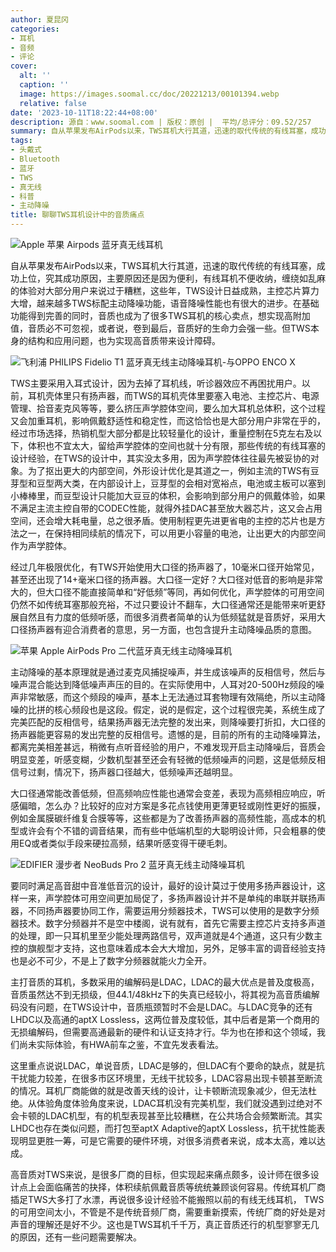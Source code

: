 ```yaml
---
author: 夏昆冈
categories:
- 耳机
- 音频
- 评论
cover:
  alt: ''
  caption: ''
  image: https://images.soomal.cc/doc/20221213/00101394.webp
  relative: false
date: '2023-10-11T18:22:44+08:00'
description: 源自：www.soomal.com | 版权：原创 |  平均/总评分：09.52/257
summary: 自从苹果发布AirPods以来，TWS耳机大行其道，迅速的取代传统的有线耳塞，成功上位，究其成功原因，主要原因还是因为便利……这些年，TWS设计日益成熟，但TWS本身的结构和应用问题，也为实现高音质带来设计障碍
tags:
- 头戴式
- Bluetooth
- 蓝牙
- TWS
- 真无线
- 科普
- 主动降噪
title: 聊聊TWS耳机设计中的音质痛点
---
```


![Apple 苹果 Airpods 蓝牙真无线耳机](https://images.soomal.cc/doc/20231011/00105166.webp)



自从苹果发布AirPods以来，TWS耳机大行其道，迅速的取代传统的有线耳塞，成功上位，究其成功原因，主要原因还是因为便利，有线耳机不便收纳，缠绕如乱麻的体验对大部分用户来说过于糟糕，这些年，TWS设计日益成熟，主控芯片算力大增，越来越多TWS标配主动降噪功能，语音降噪性能也有很大的进步。在基础功能得到完善的同时，音质也成为了很多TWS耳机的核心卖点，想实现高附加值，音质必不可忽视，或者说，卷到最后，音质好的生命力会强一些。但TWS本身的结构和应用问题，也为实现高音质带来设计障碍。

![飞利浦 PHILIPS Fidelio T1  蓝牙真无线主动降噪耳机-与OPPO ENCO X](https://images.soomal.cc/doc/20230327/00102800_01.webp)




TWS主要采用入耳式设计，因为去掉了耳机线，听诊器效应不再困扰用户。以前，耳机壳体里只有扬声器，而TWS的耳机壳体里要塞入电池、主控芯片、电源管理、拾音麦克风等等，要么挤压声学腔体空间，要么加大耳机总体积，这个过程又会加重耳机，影响佩戴舒适性和稳定性，而这恰恰也是大部分用户非常在乎的，经过市场选择，热销机型大部分都是比较轻量化的设计，重量控制在5克左右及以下，体积也不宜太大，留给声学腔体的空间也就十分有限，那些传统的有线耳塞的设计经验，在TWS的设计中，其实没太多用，因为声学腔体往往最先被妥协的对象。为了抠出更大的内部空间，外形设计优化是其道之一，例如主流的TWS有豆芽型和豆型两大类，在内部设计上，豆芽型的会相对宽裕点，电池或主板可以塞到小棒棒里，而豆型设计只能加大豆豆的体积，会影响到部分用户的佩戴体验，如果不满足主流主控自带的CODEC性能，就得外挂DAC甚至放大器芯片，这又会占用空间，还会增大耗电量，总之很矛盾。使用制程更先进更省电的主控的芯片也是方法之一，在保持相同续航的情况下，可以用更小容量的电池，让出更大的内部空间作为声学腔体。

经过几年极限优化，有TWS开始使用大口径的扬声器了，10毫米口径开始常见，甚至还出现了14+毫米口径的扬声器。大口径一定好？大口径对低音的影响是非常大的，但大口径不能直接简单和“好低频”等同，再如何优化，声学腔体的可用空间仍然不如传统耳塞那般充裕，不过只要设计不翻车，大口径通常还是能带来听更舒展自然且有力度的低频听感，而很多消费者简单的认为低频猛就是音质好，采用大口径扬声器有迎合消费者的意思，另一方面，也包含提升主动降噪品质的意图。

![苹果 Apple AirPods Pro 二代蓝牙真无线主动降噪耳机](https://images.soomal.cc/doc/20221008/00100593_01.webp)




主动降噪的基本原理就是通过麦克风捕捉噪声，并生成该噪声的反相信号，然后与噪声混合能达到降低噪声声压的目的。在实际使用中，人耳对20-500Hz频段的噪声非常敏感，而这个频段的噪声，基本上无法通过耳套物理有效隔绝，所以主动降噪的比拼的核心频段也是这段。假定，说的是假定，这个过程很完美，系统生成了完美匹配的反相信号，结果扬声器无法完整的发出来，则降噪要打折扣，大口径的扬声器能更容易的发出完整的反相信号。遗憾的是，目前的所有的主动降噪算法，都离完美相差甚远，稍微有点听音经验的用户，不难发现开启主动降噪后，音质会明显变差，听感变糊，少数机型甚至还会有轻微的低频噪声的问题，这是低频反相信号过剩，情况下，扬声器口径越大，低频噪声还越明显。

大口径通常能改善低频，但高频响应性能也通常会变差，表现为高频相应响应，听感偏暗，怎么办？比较好的应对方案是多花点钱使用更薄更轻或刚性更好的振膜，例如金属膜碳纤维复合膜等等，这些都是为了改善扬声器的高频性能，高成本的机型或许会有个不错的调音结果，而有些中低端机型的大聪明设计师，只会粗暴的使用EQ或者类似手段来硬拉高频，结果听感变得干硬毛刺。

![EDIFIER 漫步者 NeoBuds Pro 2 蓝牙真无线主动降噪耳机](https://images.soomal.cc/doc/20230606/00103875_01.webp)




要同时满足高音甜中音准低音沉的设计，最好的设计莫过于使用多扬声器设计，这样一来，声学腔体可用空间更加局促了，多扬声器设计并不是单纯的串联并联扬声器，不同扬声器要协同工作，需要运用分频器技术，TWS可以使用的是数字分频器技术。数字分频器并不是空中楼阁，说有就有，首先它需要主控芯片支持多声道的处理，即一只耳机里至少能处理两路信号，双声道就是4个通道，这只有少数主控的旗舰型才支持，这也意味着成本会大大增加，另外，足够丰富的调音经验支持也是必不可少，不是上了数字分频器就能火力全开。

主打音质的耳机，多数采用的编解码是LDAC，LDAC的最大优点是普及度极高，音质虽然达不到无损级，但44.1/48kHz下的失真已经较小，将其视为高音质编解码没有问题，在TWS设计中，音质瓶颈暂时不会是LDAC。与LDAC竞争的还有LHDC以及高通的aptX Lossless，这两位普及度较低，其中后者是第一个商用的无损编解码，但需要高通最新的硬件和认证支持才行。华为也在掺和这个领域，我们尚未实际体验，有HWA前车之鉴，不宜先发表看法。

这里重点说说LDAC，单说音质，LDAC是够的，但LDAC有个要命的缺点，就是抗干扰能力较差，在很多市区环境里，无线干扰较多，LDAC容易出现卡顿甚至断流的情况。耳机厂商能做的就是改善天线的设计，让卡顿断流现象减少，但无法杜绝。从体验角度体验角度来说，LDAC耳机没有完美机型，我们就没遇到过绝对不会卡顿的LDAC机型，有的机型表现甚至比较糟糕，在公共场合会频繁断流。其实LHDC也存在类似问题，而打包至aptX Adaptive的aptX Lossless，抗干扰性能表现明显更胜一筹，可是它需要的硬件环境，对很多消费者来说，成本太高，难以达成。

高音质对TWS来说，是很多厂商的目标，但实现起来痛点颇多，设计师在很多设计点上会面临痛苦的抉择，体积续航佩戴音质等统统兼顾谈何容易。传统耳机厂商插足TWS大多打了水漂，再说很多设计经验不能搬照以前的有线无线耳机， TWS的可用空间太小，不管是不是传统音频厂商，需要重新摸索，传统厂商的好处是对声音的理解还是好不少。这也是TWS耳机千千万，真正音质还行的机型寥寥无几的原因，还有一些问题需要解决。